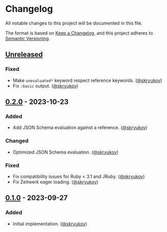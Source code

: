 # Changelog

All notable changes to this project will be documented in this file.

The format is based on [Keep a Changelog],
and this project adheres to [Semantic Versioning].

## [Unreleased]

### Fixed

- Make `unevaluated*` keyword respect reference keywords. ([@skryukov])
- Fix `:basic` output. ([@skryukov])

## [0.2.0] - 2023-10-23

### Added

- Add JSON Schema evaluation against a reference. ([@skryukov])

### Changed

- Optimized JSON Schema evaluation. ([@skryukov])

### Fixed

- Fix compatibility issues for Ruby < 3.1 and JRuby. ([@skryukov])
- Fix Zeitwerk eager loading. ([@skryukov])

## [0.1.0] - 2023-09-27

### Added

- Initial implementation. ([@skryukov])

[@skryukov]: https://github.com/skryukov

[Unreleased]: https://github.com/skryukov/json_skooma/compare/v0.2.0...HEAD
[0.2.0]: https://github.com/skryukov/json_skooma/compare/v0.1.0...v0.2.0
[0.1.0]: https://github.com/skryukov/json_skooma/commits/v0.1.0

[Keep a Changelog]: https://keepachangelog.com/en/1.0.0/
[Semantic Versioning]: https://semver.org/spec/v2.0.0.html
